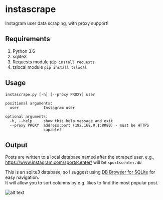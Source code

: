 # instascrape
Instagram user data scraping, with proxy support!

## Requirements
1. Python 3.6
2. sqlite3
3. Requests module `pip install requests`
4. tzlocal module `pip install tzlocal`

## Usage
```
instascrape.py [-h] [--proxy PROXY] user

positional arguments:
  user           Instagram user

optional arguments:
  -h, --help     show this help message and exit
  --proxy PROXY  address:port (192.168.0.1:8080) - must be HTTPS
                 capable!
```

## Output  
Posts are written to a local database named after the scraped user. e.g.,  
https://www.instagram.com/sportscenter/ will be `sportscenter.db`  

This is an sqlite3 database, so I suggest using [DB Browser for SQLite](http://sqlitebrowser.org/) for easy navigation.  
It will allow you to sort columns by e.g. likes to find the most popular post.

![alt text](https://i.imgur.com/prNgHo7.png)
